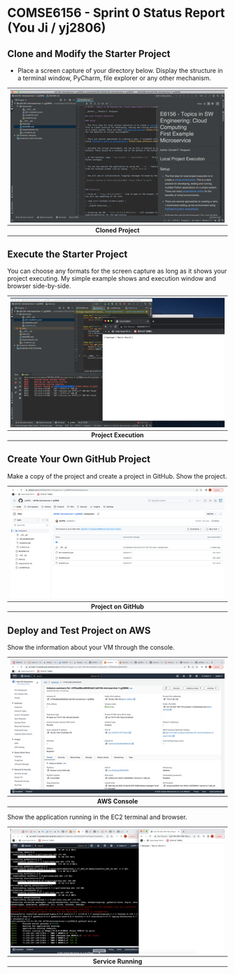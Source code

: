 # COMSE6156 - Sprint 0 Status Report (You Ji / yj2806)

## Clone and Modify the Starter Project

- Place a screen capture of your directory below. Display the structure in a terminal window, PyCharm, file explorer
or any other mechanism.

| <img src="./Cloned Project.png"> |
|:-----------------------------------:|
|         __Cloned Project__          | 

## Execute the Starter Project

You can choose any formats for the screen capture as long as it shows your project executing. My simple example shows
and execution window and browser side-by-side.

| <img src="./Project Execution.png"> |
|:-----------------------------------:|
|        __Project Execution__        | 


## Create Your Own GitHub Project

Make a copy of the project and create a project in GitHub. Show the project.

| <img src="./New Repo.png"> |
|:------------------------:|
|  __Project on GitHub__   | 


## Deploy and Test Project on AWS

Show the information about your VM through the console.

| <img src="./EC2.png"> |
|:-----------------------------:|
|        __AWS Console__        | 

Show the application running in the EC2 terminal and browser.

| <img src="./AWS.png"> |
|:-----------------------------:|
|      __Service Running__      | 

